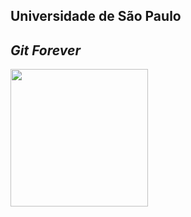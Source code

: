 ## Universidade de São Paulo

## <span class="marelo">_Git Forever_</span>

<img src="./images/uspdev.png" height="220px">
